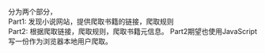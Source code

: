 分为两个部分，  
Part1: 发现小说网站，提供爬取书籍的链接，爬取规则  
Part2: 根据爬取链接，爬取规则，爬取书籍元信息。 
Part2期望也使用JavaScript写一份作为浏览器本地用户爬取。


